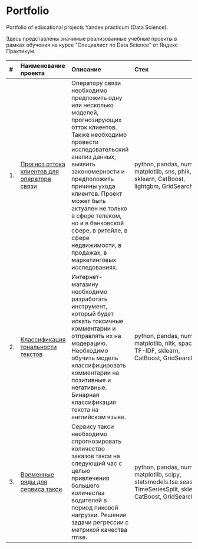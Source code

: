 # Portfolio
Portfolio of educational projects Yandex practicum (Data Science).

Здесь представлены значимые реализованные учебные проекты в рамках обучения на курсе "Специалист по Data Science" от Яндекс Практикум.

| #   | Наименование проекта | Описание | Стек |
|:--- |       :---           |  :---    | :--- |
| 1.  | [Прогноз оттока клиентов для оператора связи](https://github.com/annapugovkina/Portfolio/tree/main/Customer_churn_Telecom)| Оператору связи необходимо предложить одну или несколько моделей, прогнозирующих отток клиентов. Также необходимо провести исследовательский анализ данных, выявить закономерности и предположить причины ухода клиентов. Проект может быть актуален не только в сфере телеком, но и в банковской сфере, в ритейле, в сфере недвижимости, в продажах, в маркетинговых исследованиях.  | python, pandas, numpy, matplotlib, sns, phik, sklearn, CatBoost, lightgbm, GridSearchCV|
| 2.  |  [Классификация тональности текстов](https://github.com/annapugovkina/Portfolio/tree/main/Text%20Classification)  | Интернет-магазину необходимо разработать инструмент, который будет искать токсичные комментарии и отправлять их на модерацию. Необходимо обучить модель классифицировать комментарии на позитивные и негативные. Бинарная классификация текста на английском языке.      |  python, pandas, numpy, matplotlib, nltk, spacy, TF-IDF, sklearn, CatBoost, GridSearchCV|
| 3.  |  [Временные ряды для сервиса такси](https://github.com/annapugovkina/Portfolio/tree/main/Time_series)  | Сервису такси необходимо спрогнозировать количество заказов такси на следующий час с целью привлечения большего количества водителей в период пиковой нагрузки. Решение задачи регрессии с метрикой качества rmse.      |  python, pandas, numpy, matplotlib, scipy, statsmodels.tsa.seasonal, TimeSeriesSplit, sklearn, CatBoost, GridSearchCV|
